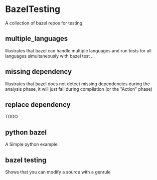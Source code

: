 # BazelTesting
A collection of bazel repos for testing.


## multiple_languages

Illustrates that bazel can handle multiple languages and run tests for all languages simultaneously with bazel test ...

## missing dependency 

Illustrates that bazel does not detect missing dependencies during the analysis phase, it will just fail during compilation (or the "Action" phase)

## replace dependency 

TODO

## python bazel

A Simple python example

## bazel testing

Shows that you can modify a source with a genrule


